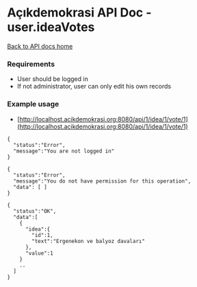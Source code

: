 # Açıkdemokrasi API Doc - user.ideaVotes

[Back to API docs home](Home)

### Requirements
- User should be logged in
- If not administrator, user can only edit his own records

### Example usage

- [http://localhost.acikdemokrasi.org:8080/api/1/idea/1/vote/1](http://localhost.acikdemokrasi.org:8080/api/1/idea/1/vote/1)

```
{
  "status":"Error",
  "message":"You are not logged in"
}
```
```
{
  "status":"Error",
  "message":"You do not have permission for this operation",
  "data": [ ]
}
```
```
{
  "status":"OK",
  "data":[
    {
      "idea":{
        "id":1,
        "text":"Ergenekon ve balyoz davaları"
      },
      "value":1
    }
    ..
  ]
}
```